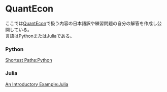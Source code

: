 # QuantEcon  
ここでは[QuantEcon](http://quant-econ.net/)で扱う内容の日本語訳や練習問題の自分の解答を作成し公開している。  
言語はPythonまたはJuliaである。  

### Python  
[Shortest Paths:Python](http://nbviewer.jupyter.org/github/NlGG/quant_econ_ex/blob/master/Shortest_Paths_py.ipynb)  

### Julia  
[An Introductory Example:Julia](An_Introductory_Example_jl.ipynb)
